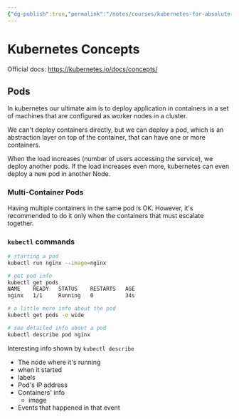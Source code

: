```yaml
---
{"dg-publish":true,"permalink":"/notes/courses/kubernetes-for-absolute-beginners/03-kubernetes-concepts/"}
---
```

# Kubernetes Concepts

Official docs: <https://kubernetes.io/docs/concepts/>

## Pods

In kubernetes our ultimate aim is to deploy application in containers in a set of machines that are configured as worker nodes in a cluster.

We can't deploy containers directly, but we can deploy a pod, which is an abstraction layer on top of the container, that can have one or more containers.

When the load increases (number of users accessing the service), we deploy another pods. If the load increases even more, kubernetes can even deploy a new pod in another Node.



### Multi-Container Pods

Having multiple containers in the same pod is OK. However, it's recommended to do it only when the containers that must escalate together.



### `kubectl` commands

```sh
# starting a pod
kubectl run nginx --image=nginx

# get pod info
kubectl get pods
NAME    READY   STATUS    RESTARTS   AGE
nginx   1/1     Running   0          34s

# a little more info about the pod
kubectl get pods -o wide

# see detailed info about a pod
kubectl describe pod nginx
```

Interesting info shown by `kubectl describe`

- The node where it's running
- when it started
- labels
- Pod's IP address
- Containers' info
    - image
- Events that happened in that event

